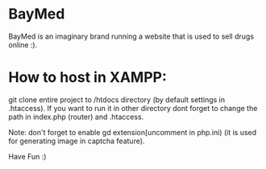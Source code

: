 # BayMed
BayMed is an imaginary brand running a website that is used to sell drugs online :).

# How to host in XAMPP:
git clone entire project to /htdocs directory (by default settings in .htaccess). If you want to run it in other directory dont forget to change the path in index.php (router) and .htaccess.

Note: don't forget to enable gd extension[uncomment in php.ini) (it is used for generating image in captcha feature).

Have Fun :)
